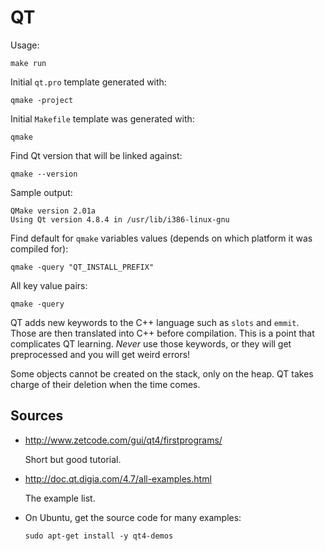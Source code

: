 # QT

Usage:

    make run

Initial `qt.pro` template generated with:

    qmake -project

Initial `Makefile` template was generated with:

    qmake

Find Qt version that will be linked against:

    qmake --version

Sample output:

    QMake version 2.01a
    Using Qt version 4.8.4 in /usr/lib/i386-linux-gnu

Find default for `qmake` variables values (depends on which platform it was compiled for):

    qmake -query "QT_INSTALL_PREFIX"

All key value pairs:

    qmake -query

QT adds new keywords to the C++ language such as `slots` and `emmit`. Those are then translated into C++ before compilation. This is a point that complicates QT learning. *Never* use those keywords, or they will get preprocessed and you will get weird errors!

Some objects cannot be created on the stack, only on the heap. QT takes charge of their deletion when the time comes.

## Sources

-   <http://www.zetcode.com/gui/qt4/firstprograms/>

    Short but good tutorial.

-   <http://doc.qt.digia.com/4.7/all-examples.html>

    The example list.

-   On Ubuntu, get the source code for many examples:

        sudo apt-get install -y qt4-demos
